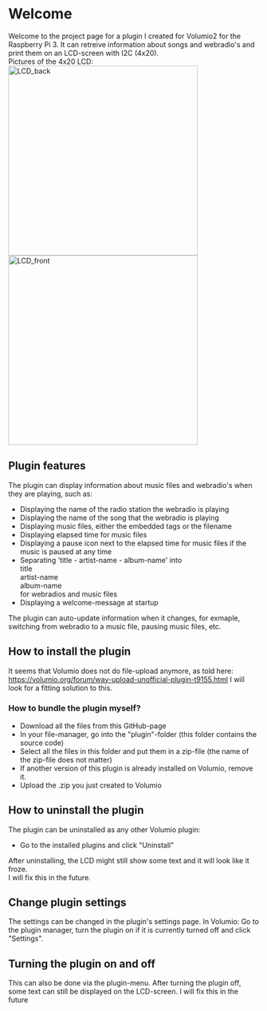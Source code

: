 # Welcome

Welcome to the project page for a plugin I created for Volumio2 for the Raspberry Pi 3.
It can retreive information about songs and webradio's and print them on an LCD-screen with I2C (4x20).<br>Pictures of the 4x20 LCD:<br>
<img width="380px" src='https://www.raspberrypi-spy.co.uk/wp-content/uploads/2015/04/i2c_backpack_02-1024x597.jpg' alt='LCD_back'><br>
<img width="380px" src='http://domoticx.com/wp-content/uploads/YM2004A-LCD-Display-2x20-4x20.jpg' alt="LCD_front">

## Plugin features

The plugin can display information about music files and webradio's when they are playing, such as:
  - Displaying the name of the radio station the webradio is playing
  - Displaying the name of the song that the webradio is playing
  - Displaying music files, either the embedded tags or the filename
  - Displaying elapsed time for music files
  - Displaying a pause icon next to the elapsed time for music files if the music is paused at any time
  - Separating 'title - artist-name - album-name' into<br>title<br>artist-name<br>album-name<br>for webradios and music files
  - Displaying a welcome-message at startup

The plugin can auto-update information when it changes, for exmaple, switching from webradio to a music file, pausing music files, etc.

## How to install the plugin

It seems that Volumio does not do file-upload anymore, as told here:
https://volumio.org/forum/way-upload-unofficial-plugin-t9155.html
I will look for a fitting solution to this.

### How to bundle the plugin myself?
- Download all the files from this GitHub-page
- In your file-manager, go into the "plugin"-folder (this folder contains the source code)
- Select all the files in this folder and put them in a zip-file (the name of the zip-file does not matter)
- If another version of this plugin is already installed on Volumio, remove it.
- Upload the <pluginname>.zip you just created to Volumio

## How to uninstall the plugin
The plugin can be uninstalled as any other Volumio plugin:
- Go to the installed plugins and click "Uninstall"

After uninstalling, the LCD might still show some text and it will look like it froze.<br>I will fix this in the future.

## Change plugin settings

The settings can be changed in the plugin's settings page. In Volumio: Go to the plugin manager, turn the plugin on if it is currently turned off and click "Settings".

## Turning the plugin on and off

This can also be done via the plugin-menu. After turning the plugin off, some text can still be displayed on the LCD-screen. I will fix this in the future
